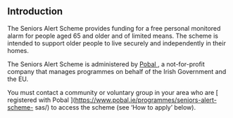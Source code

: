 ##  Introduction

The Seniors Alert Scheme provides funding for a free personal monitored alarm
for people aged 65 and older and of limited means. The scheme is intended to
support older people to live securely and independently in their homes.

The Seniors Alert Scheme is administered by [ Pobal
](https://www.pobal.ie/Pages/Home.aspx) , a not-for-profit company that
manages programmes on behalf of the Irish Government and the EU.

You must contact a community or voluntary group in your area who are [
registered with Pobal ](https://www.pobal.ie/programmes/seniors-alert-scheme-
sas/) to access the scheme (see ‘How to apply’ below).
